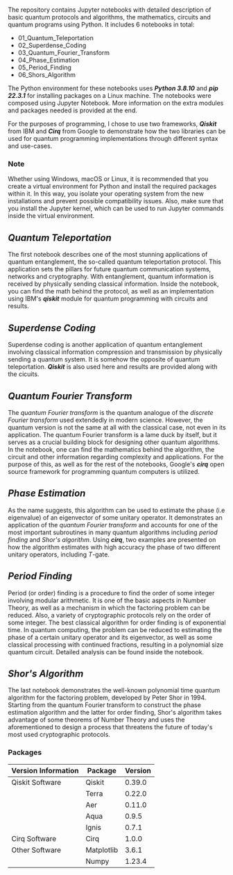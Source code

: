 # 
The repository contains Jupyter notebooks with detailed description of basic quantum protocols and algorithms, the mathematics, circuits and quantum programs using Python. It includes 6 notebooks in total:

 - 01_Quantum_Teleportation
 - 02_Superdense_Coding
 - 03_Quantum_Fourier_Transform
 - 04_Phase_Estimation
 - 05_Period_Finding
 - 06_Shors_Algorithm

The Python environment for these notebooks uses ***Python 3.8.10*** and ***pip 22.3.1*** for installing packages on a Linux machine. The notebooks were composed using Jupyter Notebook. More information on the extra modules and packages needed is provided at the end.

For the purposes of programming, I chose to use two frameworks, ***Qiskit*** from IBM and ***Cirq*** from Google to demonstrate how the two libraries can be used for quantum programming implementations through different syntax and use-cases.

### Note
Whether using Windows, macOS or Linux, it is recommended that you create a virtual environment for Python and install the required packages within it. In this way, you isolate your operating system from the new installations and prevent possible compatibility issues. Also, make sure that you install the Jupyter kernel, which can be used to run Jupyter commands inside the virtual environment.

## *Quantum Teleportation*
The first notebook describes one of the most stunning applications of quantum entanglement, the so-called quantum teleportation protocol. This application sets the pillars for future quantum communication systems, networks and cryptography. With entanglement, quantum information is received by physically sending classical information. Inside the notebook, you can find the math behind the protocol, as well as an implementation using IBM's ***qiskit*** module for quantum programming with circuits and results.

## *Superdense Coding*
Superdense coding is another application of quantum entanglement involving classical information compression and transmission by physically sending a quantum system. It is somehow the opposite of quantum teleportation. ***Qiskit*** is also used here and results are provided along with the cicuits.

## *Quantum Fourier Transform*
The *quantum Fourier transform* is the quantum analogue of the *discrete Fourier transform* used extendedly in modern science. However, the quantum version is not the same at all with the classical case, not even in its application. Τhe quantum Fourier transform is a lame duck by itself, but it serves as a crucial building block for designing other quantum algorithms.  In the notebook, one can find the mathematics behind the algorithm, the circuit and other information regarding complexity and applications. For the purpose of this, as well as for the rest of the notebooks, Google's ***cirq*** open source framework for programming quantum computers is utilized.

## *Phase Estimation*
As the name suggests, this algorithm can be used to estimate the phase (i.e eigenvalue) of an eigenvector of some unitary operator. It demonstrates an application of the *quantum Fourier transform* and accounts for one of the most important subroutines in many quantum algorithms including *period finding* and *Shor's algorithm*. Using ***cirq***, two examples are presented on how the algorithm estimates with high accuracy the phase of two different unitary operators, including *T*-gate.

## *Period Finding*
Period (or order) finding is a procedure to find the order of some integer involving modular arithmetic. It is one of the basic aspects in Number Theory, as well as a mechanism in which the factoring problem can be reduced. Also, a variety of cryptographic protocols rely on the order of some integer. The best classical algorithm for order finding is of exponential time. In quantum computing, the problem can be reduced to estimating the phase of a certain unitary operator and its eigenvector, as well as some classical processing with continued fractions, resulting in a polynomial size quantum circuit. Detailed analysis can be found inside the notebook.

## *Shor's Algorithm*
The last notebook demonstrates the well-known polynomial time quantum algorithm for the factoring problem, developed by Peter Shor in 1994. Starting from  the quantum Fourier transform to construct the phase estimation algorithm and the latter for order finding, Shor's algorithm takes advantage of some theorems of Number Theory and uses the aforementioned to design a process that threatens the future of today's most used cryptographic protocols.

### Packages

| Version Information | Package    | Version |
| ------------------- | ---------- | ------- |
| Qiskit Software     | Qiskit     | 0.39.0  |
|                     | Terra      | 0.22.0  |
|                     | Aer        | 0.11.0  |
|                     | Aqua       | 0.9.5   |
|                     | Ignis      | 0.7.1   |
| Cirq Software       | Cirq       | 1.0.0   |
| Other Software      | Matplotlib | 3.6.1   |
|                     | Numpy      | 1.23.4  |
